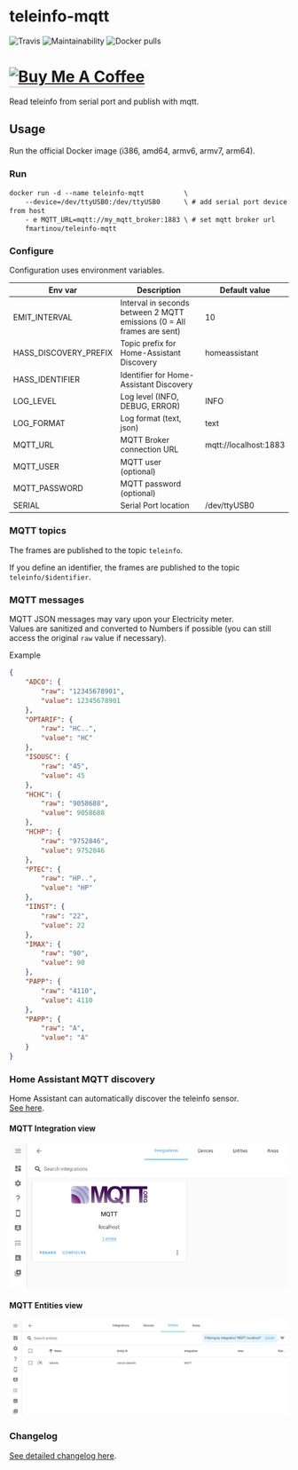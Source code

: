 # teleinfo-mqtt


  ![Travis](https://img.shields.io/travis/fmartinou/teleinfo-mqtt/master)
  ![Maintainability](https://img.shields.io/codeclimate/maintainability/fmartinou/teleinfo-mqtt)
  ![Docker pulls](https://img.shields.io/docker/pulls/fmartinou/teleinfo-mqtt)

<a href="https://www.buymeacoffee.com/61rUNMm" target="_blank"><img src="https://www.buymeacoffee.com/assets/img/custom_images/orange_img.png" alt="Buy Me A Coffee" style="height: 41px !important;width: 174px !important;box-shadow: 0px 3px 2px 0px rgba(190, 190, 190, 0.5) !important;-webkit-box-shadow: 0px 3px 2px 0px rgba(190, 190, 190, 0.5) !important;" ></a>  
===========================================

Read teleinfo from serial port and publish with mqtt.

## Usage
Run the official Docker image (i386, amd64, armv6, armv7, arm64).

### Run
```
docker run -d --name teleinfo-mqtt          \
    --device=/dev/ttyUSB0:/dev/ttyUSB0      \ # add serial port device from host
    - e MQTT_URL=mqtt://my_mqtt_broker:1883 \ # set mqtt broker url
    fmartinou/teleinfo-mqtt
```

### Configure
Configuration uses environment variables.

| Env var              | Description                                                            | Default value          |
|----------------------|------------------------------------------------------------------------|------------------------|
|EMIT_INTERVAL         | Interval in seconds between 2 MQTT emissions (0 = All frames are sent) | 10                     |
|HASS_DISCOVERY_PREFIX | Topic prefix for Home-Assistant Discovery                              | homeassistant          |
|HASS_IDENTIFIER       | Identifier for Home-Assistant Discovery                                |                        |
|LOG_LEVEL             | Log level (INFO, DEBUG, ERROR)                                         | INFO                   |
|LOG_FORMAT            | Log format (text, json)                                                | text                   |
|MQTT_URL              | MQTT Broker connection URL                                             | mqtt://localhost:1883  |
|MQTT_USER             | MQTT user     (optional)                                               |                        |
|MQTT_PASSWORD         | MQTT password (optional)                                               |                        |
|SERIAL                | Serial Port location                                                   | /dev/ttyUSB0           |

### MQTT topics
The frames are published to the topic `teleinfo`.

If you define an identifier, the frames are published to the topic `teleinfo/$identifier`.

### MQTT messages
MQTT JSON messages may vary upon your Electricity meter.  
Values are sanitized and converted to Numbers if possible (you can still access the original `raw` value if necessary).

Example
```json
{
    "ADCO": {
        "raw": "12345678901",
        "value": 12345678901
    },
    "OPTARIF": {
        "raw": "HC..",
        "value": "HC"
    },
    "ISOUSC": {
        "raw": "45",
        "value": 45
    },
    "HCHC": {
        "raw": "9058688",
        "value": 9058688
    },
    "HCHP": {
        "raw": "9752846",
        "value": 9752846
    },
    "PTEC": {
        "raw": "HP..",
        "value": "HP"
    },
    "IINST": {
        "raw": "22",
        "value": 22
    },
    "IMAX": {
        "raw": "90",
        "value": 90
    },
    "PAPP": {
        "raw": "4110",
        "value": 4110
    },
    "PAPP": {
        "raw": "A",
        "value": "A"
    }
}
```

### Home Assistant MQTT discovery
Home Assistant can automatically discover the teleinfo sensor. \
[See here](https://www.home-assistant.io/docs/mqtt/discovery/). 

#### MQTT Integration view
![Integration](docs/images/integration.png)

#### MQTT Entities view
![Integration](docs/images/entity.png)

### Changelog
[See detailed changelog here](CHANGELOG.md).
